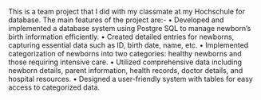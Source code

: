 This is a team project that I did with my classmate at my Hochschule for database.
The main features of the project are:-
• Developed and implemented a database system using Postgre SQL to manage newborn’s birth information efficiently.
• Created detailed entries for newborns, capturing essential data such as ID, birth date, name, etc.
• Implemented categorization of newborns into two categories: healthy newborns and those requiring intensive care.
• Utilized comprehensive data including newborn details, parent information, health records, doctor details, and hospital resources.
• Designed a user-friendly system with tables for easy access to categorized data.
